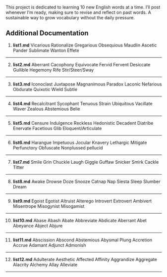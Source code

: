 This project is dedicated to learning 10 new English words at a time. I’ll post whenever I’m ready, making sure to revise and reflect on past words. A sustainable way to grow vocabulary without the daily pressure.

## Additional Documentation

1. **list1.md**
Vicarious
Rationalize
Gregarious
Obsequious
Maudlin
Ascetic
Pander
Sublimate
Wanton
Effete

---

2. **list2.md**
Aberrant
Cacophony
Equivocate
Fervid
Fervent
Desiccate
Gullible
Hegemony
Rife
Stir/Steer/Sway

---

3. **list3.md**
Iconoclast
Juxtapose
Magnanimous
Paradox
Laconic
Nefarious
Obdurate
Quixotic
Wield
Subtle

---

4. **list4.md**
Recalcitrant
Sycophant
Tenuous
Strain
Ubiquitous
Vacillate
Waver
Zealous
Abstemious
Belie

---

5. **list5.md**
Censure
Indulgence
Reckless
Hedonistic
Decadent
Diatribe
Enervate
Facetious
Glib
Eloquent/Articulate

---

6. **list6.md**
Harangue
Impetuous
Jocular
Knavery
Lethargic
Mitigate
Perfunctory
Obfuscate
Nonplussed
pellucid

---

7. **list7.md**
Smile
Grin
Chuckle
Laugh
Giggle
Guffaw
Snicker
Smirk
Cackle
Titter

---

8. **list8.md**
Awake
Drowse
Doze
Snooze
Catnap
Nap
Siesta
Sleep
Slumber
Dream

---

9. **list9.md**
Egoist
Egotist
Altruist
Alterego
Introvert
Extrovert
Ambivert
Misentrope
Misogynist
Misogamist

---

10. **list10.md**
Abase
Abash
Abate
Abbreviate
Abdicate
Aberrant
Abet
Abeyance
Abject
Abjure

---

11. **list11.md**
Abscission
Abscond
Abstemious
Abysmal
Plung
Accretion
Accrue
Adamant
Adjunct
Admonish

---

12. **list12.md**
Adulterate
Aesthetic
Affected
Affinity
Aggrandize
Aggregate
Alacrity
Alchemy
Allay
Alleviate

---

